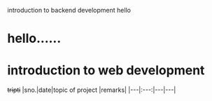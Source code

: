 introduction to backend development hello 
 # hello......
 # introduction to web development 
~~tripti~~
|sno.|date|topic of project |remarks|
|---|:---:|---|---|
